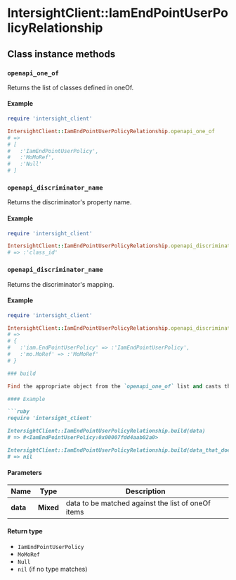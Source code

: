 # IntersightClient::IamEndPointUserPolicyRelationship

## Class instance methods

### `openapi_one_of`

Returns the list of classes defined in oneOf.

#### Example

```ruby
require 'intersight_client'

IntersightClient::IamEndPointUserPolicyRelationship.openapi_one_of
# =>
# [
#   :'IamEndPointUserPolicy',
#   :'MoMoRef',
#   :'Null'
# ]
```

### `openapi_discriminator_name`

Returns the discriminator's property name.

#### Example

```ruby
require 'intersight_client'

IntersightClient::IamEndPointUserPolicyRelationship.openapi_discriminator_name
# => :'class_id'
```

### `openapi_discriminator_name`

Returns the discriminator's mapping.

#### Example

```ruby
require 'intersight_client'

IntersightClient::IamEndPointUserPolicyRelationship.openapi_discriminator_mapping
# =>
# {
#   :'iam.EndPointUserPolicy' => :'IamEndPointUserPolicy',
#   :'mo.MoRef' => :'MoMoRef'
# }

### build

Find the appropriate object from the `openapi_one_of` list and casts the data into it.

#### Example

```ruby
require 'intersight_client'

IntersightClient::IamEndPointUserPolicyRelationship.build(data)
# => #<IamEndPointUserPolicy:0x00007fdd4aab02a0>

IntersightClient::IamEndPointUserPolicyRelationship.build(data_that_doesnt_match)
# => nil
```

#### Parameters

| Name | Type | Description |
| ---- | ---- | ----------- |
| **data** | **Mixed** | data to be matched against the list of oneOf items |

#### Return type

- `IamEndPointUserPolicy`
- `MoMoRef`
- `Null`
- `nil` (if no type matches)

